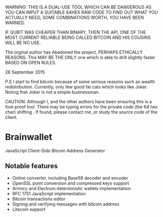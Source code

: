 WARNING: THIS IS A DUAL-USE TOOL WHICH CAN BE DANGEROUS AS YOU CAN INPUT A SUITABLE 64HEX RAW CODE TO FIND OUT WHAT YOU ACTUALLY NEED, SOME COMBINATIONS WORTH, YOU HAVE BEEN WARNED.

IF QUBIT WAS CHEAPER THAN BINARY, THEN THE API, ONE OF THE MOST CURRENT RELIABLE BEING CALLED BITCOIN AND HIS COUSINS WILL BE NO USE.

The orginal author has Abadoned the project, PERHAPS ETHICALLY REASONS. This MAY BE THE ONLY one which is able to drill slightly faster BASED ON OPEN RULES.

26 September 2015


P.S I start to find bitcoin because of some serious reasons such as wealth redistribution. Currently, only few good fat cats which looks like Joker. Noting that Joker is not a simple businessman.


CAUTION: Although I, and the other authors have been ensuring this is a fool-proof tool. There may be typing errors for the private code (the 64 hex char) shifting . If found, please contact me ,or study the source code of the client.



Brainwallet
===========

JavaScript Client-Side Bitcoin Address Generator

Notable features
----------------

* Online converter, including Base58 decoder and encoder
* OpenSSL point conversion and compressed keys support
* Armory and Electrum deterministic wallets implementation
* RFC 1751 JavaScript implementation
* Bitcoin transactions editor
* Signing and verifying messages with bitcoin address
* Litecoin support

